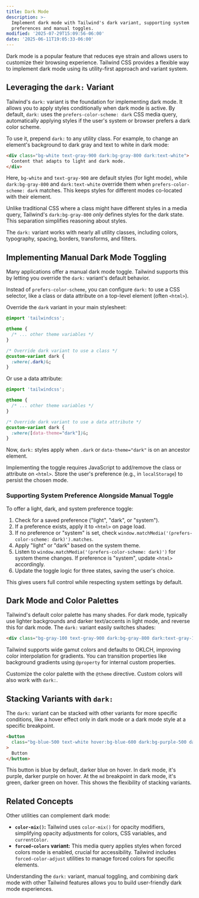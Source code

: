 ```yaml
---
title: Dark Mode
description: >-
  Implement dark mode with Tailwind's dark variant, supporting system
  preferences and manual toggles.
modified: '2025-07-29T15:09:56-06:00'
date: '2025-06-11T19:05:33-06:00'
---
```


Dark mode is a popular feature that reduces eye strain and allows users to customize their browsing experience. Tailwind CSS provides a flexible way to implement dark mode using its utility-first approach and variant system.

## Leveraging the `dark:` Variant

Tailwind's `dark:` variant is the foundation for implementing dark mode. It allows you to apply styles conditionally when dark mode is active. By default, `dark:` uses the `prefers-color-scheme: dark` CSS media query, automatically applying styles if the user's system or browser prefers a dark color scheme.

To use it, prepend `dark:` to any utility class. For example, to change an element's background to dark gray and text to white in dark mode:

```html tailwind
<div class="bg-white text-gray-900 dark:bg-gray-800 dark:text-white">
  Content that adapts to light and dark mode.
</div>
```

Here, `bg-white` and `text-gray-900` are default styles (for light mode), while `dark:bg-gray-800` and `dark:text-white` override them when `prefers-color-scheme: dark` matches. This keeps styles for different modes co-located with their element.

Unlike traditional CSS where a class might have different styles in a media query, Tailwind's `dark:bg-gray-800` _only_ defines styles for the dark state. This separation simplifies reasoning about styles.

The `dark:` variant works with nearly all utility classes, including colors, typography, spacing, borders, transforms, and filters.

## Implementing Manual Dark Mode Toggling

Many applications offer a manual dark mode toggle. Tailwind supports this by letting you override the `dark:` variant's default behavior.

Instead of `prefers-color-scheme`, you can configure `dark:` to use a CSS selector, like a class or data attribute on a top-level element (often `<html>`).

Override the `dark` variant in your main stylesheet:

```css
@import 'tailwindcss';

@theme {
  /* ... other theme variables */
}

/* Override dark variant to use a class */
@custom-variant dark {
  :where(.dark)&;
}
```

Or use a data attribute:

```css
@import 'tailwindcss';

@theme {
  /* ... other theme variables */
}

/* Override dark variant to use a data attribute */
@custom-variant dark {
  :where([data-theme="dark"])&;
}
```

Now, `dark:` styles apply when `.dark` or `data-theme="dark"` is on an ancestor element.

Implementing the toggle requires JavaScript to add/remove the class or attribute on `<html>`. Store the user's preference (e.g., in `localStorage`) to persist the chosen mode.

### Supporting System Preference Alongside Manual Toggle

To offer a light, dark, and system preference toggle:

1.  Check for a saved preference ("light", "dark", or "system").
2.  If a preference exists, apply it to `<html>` on page load.
3.  If no preference or "system" is set, check `window.matchMedia('(prefers-color-scheme: dark)').matches`.
4.  Apply "light" or "dark" based on the system theme.
5.  Listen to `window.matchMedia('(prefers-color-scheme: dark)')` for system theme changes. If preference is "system", update `<html>` accordingly.
6.  Update the toggle logic for three states, saving the user's choice.

This gives users full control while respecting system settings by default.

## Dark Mode and Color Palettes

Tailwind's default color palette has many shades. For dark mode, typically use lighter backgrounds and darker text/accents in light mode, and reverse this for dark mode. The `dark:` variant easily switches shades:

```html tailwind
<div class="bg-gray-100 text-gray-900 dark:bg-gray-800 dark:text-gray-100">Content</div>
```

Tailwind supports wide gamut colors and defaults to OKLCH, improving color interpolation for gradients. You can transition properties like background gradients using `@property` for internal custom properties.

Customize the color palette with the `@theme` directive. Custom colors will also work with `dark:`.

## Stacking Variants with `dark:`

The `dark:` variant can be stacked with other variants for more specific conditions, like a hover effect only in dark mode or a dark mode style at a specific breakpoint.

```html tailwind
<button
  class="bg-blue-500 text-white hover:bg-blue-600 dark:bg-purple-500 dark:text-white dark:hover:bg-purple-600 md:dark:bg-green-500 md:dark:hover:bg-green-600"
>
  Button
</button>
```

This button is blue by default, darker blue on hover. In dark mode, it's purple, darker purple on hover. At the `md` breakpoint in dark mode, it's green, darker green on hover. This shows the flexibility of stacking variants.

## Related Concepts

Other utilities can complement dark mode:

- **`color-mix()`:** Tailwind uses `color-mix()` for opacity modifiers, simplifying opacity adjustments for colors, CSS variables, and `currentColor`.
- **`forced-colors` variant:** This media query applies styles when forced colors mode is enabled, crucial for accessibility. Tailwind includes `forced-color-adjust` utilities to manage forced colors for specific elements.

Understanding the `dark:` variant, manual toggling, and combining dark mode with other Tailwind features allows you to build user-friendly dark mode experiences.
